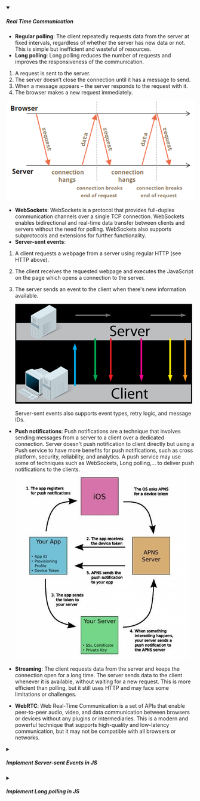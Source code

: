 <!-- https://brandfolder.com/workbench/extract-text-from-image -->
<!-- ![for root](/img/interviews/design-system/long-polling.png) -->

<details open>
<summary><h5>Real Time Communication</h5></summary>

- **Regular polling**: The client repeatedly requests data from the server at fixed intervals, regardless of whether the server has new data or not. This is simple but inefficient and wasteful of resources.
- **Long polling**: 
Long polling reduces the number of requests and improves the responsiveness of the communication.

1. A request is sent to the server.
2. The server doesn’t close the connection until it has a message to send.
3. When a message appears – the server responds to the request with it.
4. The browser makes a new request immediately.
    
![long polling](/img/interviews/design-system/long-polling.png)

- **WebSockets**: WebSockets is a protocol that provides full-duplex communication channels over a single TCP connection. WebSockets enables bidirectional and real-time data transfer between clients and servers without the need for polling. WebSockets also supports subprotocols and extensions for further functionality.
- **Server-sent events**: 
1. A client requests a webpage from a server using regular HTTP (see HTTP above).
2. The client receives the requested webpage and executes the JavaScript on the page which opens a connection to the server.
3. The server sends an event to the client when there's new information available.

    ![Server-sent events](/img/interviews/design-system/ssev.png)

    Server-sent events also supports event types, retry logic, and message IDs.

- **Push notifications**: Push notifications are a technique that involves sending messages from a server to a client over a dedicated connection.
Server doesn't push notification to client directly but using a Push service to have more benefits for push notifications, such as cross platform, security, reliability, and analytics. A push service may use some of techniques such as WebSockets, Long polling,... to deliver push notifications to the clients.
![push-notification](/img/interviews/design-system/push-notification.jfif)

- **Streaming**: The client requests data from the server and keeps the connection open for a long time. The server sends data to the client whenever it is available, without waiting for a new request. This is more efficient than polling, but it still uses HTTP and may face some limitations or challenges.
- **WebRTC**: Web Real-Time Communication is a set of APIs that enable peer-to-peer audio, video, and data communication between browsers or devices without any plugins or intermediaries. This is a modern and powerful technique that supports high-quality and low-latency communication, but it may not be compatible with all browsers or networks.

</details>

<details>
<summary><h5>Implement Server-sent Events in JS</h5></summary>

Server-sent events (SSE) are a way of creating a persistent connection between a server and a client, so that the server can send events to the client without the client having to request them. SSE are useful for applications that need to receive real-time updates from the server, such as chat, news, or market prices.

To implement SSE in JavaScript, you need to use the **EventSource** interface, which lets you create an object that connects to a URL that generates events. For example:

```js
const evtSource = new EventSource("https://example.com/ssedemo");
```

Then, you can listen for **message** events from the server, which contain the data sent by the server. For example:

```js
evtSource.onmessage = (event) => {
  console.log("New message", event.data);
};
```

You can also listen for custom events from the server, which have a specific name and data. For example:

```js
evtSource.addEventListener("ping", (event) => {
  console.log("Ping at", event.data);
});
```

The server-side script that sends events needs to respond with the MIME type **text/event-stream** and send messages in a specific format, with **data:** followed by the message text and terminated by a pair of newlines. For example:

```php
<?php
header("Content-Type: text/event-stream");
header("Cache-Control: no-cache");

echo "data: Hello world\n\n";
echo "event: ping\n";
echo "data: 1627023915\n\n";
flush();
?>
```

or if using Nodejs

```js
const http = require("http");

http.createServer((req, res) => {
  // Set the response header for SSE
  res.writeHead(200, {
    "Content-Type": "text/event-stream",
    "Cache-Control": "no-cache",
    "Connection": "keep-alive"
  });

  // Send a hello message
  res.write("data: Hello world\n\n");

  // Send a ping event with the current timestamp
  res.write("event: ping\n");
  res.write(`data: ${Date.now()}\n\n`);

  // End the response
  res.end();
}).listen(8080);

```

</details>


<details>
<summary><h5>Implement Long polling in JS</h5></summary>

To implement long polling in JavaScript, you need to use the **XMLHttpRequest** or **fetch** API to send an asynchronous request to the server, and then ***wait for the response in a callback function***. The server should not close the connection until it has some data to send back to the client, or until a timeout occurs. When the client receives the response, it should process the data and then send another request to the server, repeating the process. For example:

```js
// Using fetch
function poll() {
  // Send a GET request to the server endpoint
  fetch("/poll")
    .then(function (response) {
      // Check if the request was successful
      if (response.ok) {
        // Get the data from the response as JSON
        return response.json();
      } else {
        // The request failed
        throw new Error(response.statusText);
      }
    })
    .then(function (data) {
      // Do something with the data
      console.log(data);
      // Send another request after processing the response
      poll();
    })
    .catch(function (error) {
      // An error occurred
      console.error(error);
      // Try again after some delay
      setTimeout(poll, 1000);
    });
}

// Start polling
poll();
```

To tell the server to keep the connection open until some content becomes available, or until a timeout occurs, you need to use the appropriate headers and response methods in your server-side code. For example, in Node.js, you can use something like this:

```js
const http = require("http");

http.createServer((req, res) => {
  // Set the response header for SSE
  res.writeHead(200, {
    "Content-Type": "text/event-stream",
    "Cache-Control": "no-cache",
    "Connection": "keep-alive"
  });

  // Keep the connection open by sending a comment
  const keepAlive = setInterval(() => {
    res.write(":keep-alive\n\n");
  }, 15000);

  // Check for some content to send back to the client
  const checkContent = () => {
    // Some logic to get the content
    let content = getContent();
    if (content) {
      // Send the content and end the response
      res.write(`data: ${content}\n\n`);
      clearInterval(keepAlive);
      res.end();
    } else {
      // No content yet, try again later
      setTimeout(checkContent, 1000);
    }
  };

  // Start checking for content
  checkContent();
}).listen(8080);
```

This code will keep the connection open by sending a comment every 15 seconds, and check for some content to send back every second. If there is some content, it will send it and end the response. Otherwise, it will keep checking until a timeout occurs.

</details>
